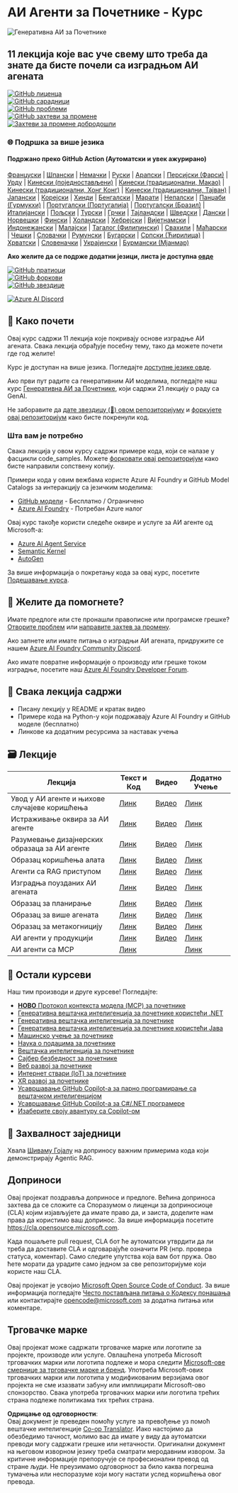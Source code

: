 <!--
CO_OP_TRANSLATOR_METADATA:
{
  "original_hash": "9b4c2650691b24b20e0c912d01a466a2",
  "translation_date": "2025-08-21T13:56:27+00:00",
  "source_file": "README.md",
  "language_code": "sr"
}
-->
# АИ Агенти за Почетнике - Курс

![Генеративна АИ за Почетнике](../../translated_images/repo-thumbnail.083b24afed61b6dd27a7fc53798bebe9edf688a41031163a1fca9f61c64d63ec.sr.png)

## 11 лекција које вас уче свему што треба да знате да бисте почели са изградњом АИ агената

[![GitHub лиценца](https://img.shields.io/github/license/microsoft/ai-agents-for-beginners.svg)](https://github.com/microsoft/ai-agents-for-beginners/blob/master/LICENSE?WT.mc_id=academic-105485-koreyst)  
[![GitHub сарадници](https://img.shields.io/github/contributors/microsoft/ai-agents-for-beginners.svg)](https://GitHub.com/microsoft/ai-agents-for-beginners/graphs/contributors/?WT.mc_id=academic-105485-koreyst)  
[![GitHub проблеми](https://img.shields.io/github/issues/microsoft/ai-agents-for-beginners.svg)](https://GitHub.com/microsoft/ai-agents-for-beginners/issues/?WT.mc_id=academic-105485-koreyst)  
[![GitHub захтеви за промене](https://img.shields.io/github/issues-pr/microsoft/ai-agents-for-beginners.svg)](https://GitHub.com/microsoft/ai-agents-for-beginners/pulls/?WT.mc_id=academic-105485-koreyst)  
[![Захтеви за промене добродошли](https://img.shields.io/badge/PRs-welcome-brightgreen.svg?style=flat-square)](http://makeapullrequest.com?WT.mc_id=academic-105485-koreyst)

### 🌐 Подршка за више језика

#### Подржано преко GitHub Action (Аутоматски и увек ажурирано)

[Француски](../fr/README.md) | [Шпански](../es/README.md) | [Немачки](../de/README.md) | [Руски](../ru/README.md) | [Арапски](../ar/README.md) | [Персијски (Фарси)](../fa/README.md) | [Урду](../ur/README.md) | [Кинески (поједностављени)](../zh/README.md) | [Кинески (традиционални, Макао)](../mo/README.md) | [Кинески (традиционални, Хонг Конг)](../hk/README.md) | [Кинески (традиционални, Тајван)](../tw/README.md) | [Јапански](../ja/README.md) | [Корејски](../ko/README.md) | [Хинди](../hi/README.md) | [Бенгалски](../bn/README.md) | [Марати](../mr/README.md) | [Непалски](../ne/README.md) | [Панџаби (Гурмукхи)](../pa/README.md) | [Португалски (Португалија)](../pt/README.md) | [Португалски (Бразил)](../br/README.md) | [Италијански](../it/README.md) | [Пољски](../pl/README.md) | [Турски](../tr/README.md) | [Грчки](../el/README.md) | [Тајландски](../th/README.md) | [Шведски](../sv/README.md) | [Дански](../da/README.md) | [Норвешки](../no/README.md) | [Фински](../fi/README.md) | [Холандски](../nl/README.md) | [Хебрејски](../he/README.md) | [Вијетнамски](../vi/README.md) | [Индонежански](../id/README.md) | [Малајски](../ms/README.md) | [Тагалог (Филипински)](../tl/README.md) | [Свахили](../sw/README.md) | [Мађарски](../hu/README.md) | [Чешки](../cs/README.md) | [Словачки](../sk/README.md) | [Румунски](../ro/README.md) | [Бугарски](../bg/README.md) | [Српски (Ћирилица)](./README.md) | [Хрватски](../hr/README.md) | [Словеначки](../sl/README.md) | [Украјински](../uk/README.md) | [Бурмански (Мјанмар)](../my/README.md)

**Ако желите да се подрже додатни језици, листа је доступна [овде](https://github.com/Azure/co-op-translator/blob/main/getting_started/supported-languages.md)**

[![GitHub пратиоци](https://img.shields.io/github/watchers/microsoft/ai-agents-for-beginners.svg?style=social&label=Watch)](https://GitHub.com/microsoft/ai-agents-for-beginners/watchers/?WT.mc_id=academic-105485-koreyst)  
[![GitHub форкови](https://img.shields.io/github/forks/microsoft/ai-agents-for-beginners.svg?style=social&label=Fork)](https://GitHub.com/microsoft/ai-agents-for-beginners/network/?WT.mc_id=academic-105485-koreyst)  
[![GitHub звездице](https://img.shields.io/github/stars/microsoft/ai-agents-for-beginners.svg?style=social&label=Star)](https://GitHub.com/microsoft/ai-agents-for-beginners/stargazers/?WT.mc_id=academic-105485-koreyst)

[![Azure AI Discord](https://dcbadge.limes.pink/api/server/kzRShWzttr)](https://discord.gg/kzRShWzttr)

## 🌱 Како почети

Овај курс садржи 11 лекција које покривају основе изградње АИ агената. Свака лекција обрађује посебну тему, тако да можете почети где год желите!

Курс је доступан на више језика. Погледајте [доступне језике овде](../..).

Ако први пут радите са генеративним АИ моделима, погледајте наш курс [Генеративна АИ за Почетнике](https://aka.ms/genai-beginners), који садржи 21 лекцију о раду са GenAI.

Не заборавите да [дате звездицу (🌟) овом репозиторијуму](https://docs.github.com/en/get-started/exploring-projects-on-github/saving-repositories-with-stars?WT.mc_id=academic-105485-koreyst) и [форкујете овај репозиторијум](https://github.com/microsoft/ai-agents-for-beginners/fork) како бисте покренули код.

### Шта вам је потребно

Свака лекција у овом курсу садржи примере кода, који се налазе у фасцикли code_samples. Можете [форковати овај репозиторијум](https://github.com/microsoft/ai-agents-for-beginners/fork) како бисте направили сопствену копију.

Примери кода у овим вежбама користе Azure AI Foundry и GitHub Model Catalogs за интеракцију са језичким моделима:

- [GitHub модели](https://aka.ms/ai-agents-beginners/github-models) - Бесплатно / Ограничено  
- [Azure AI Foundry](https://aka.ms/ai-agents-beginners/ai-foundry) - Потребан Azure налог  

Овај курс такође користи следеће оквире и услуге за АИ агенте од Microsoft-а:

- [Azure AI Agent Service](https://aka.ms/ai-agents-beginners/ai-agent-service)  
- [Semantic Kernel](https://aka.ms/ai-agents-beginners/semantic-kernel)  
- [AutoGen](https://aka.ms/ai-agents/autogen)  

За више информација о покретању кода за овај курс, посетите [Подешавање курса](./00-course-setup/README.md).

## 🙏 Желите да помогнете?

Имате предлоге или сте пронашли правописне или програмске грешке? [Отворите проблем](https://github.com/microsoft/ai-agents-for-beginners/issues?WT.mc_id=academic-105485-koreyst) или [направите захтев за промену](https://github.com/microsoft/ai-agents-for-beginners/pulls?WT.mc_id=academic-105485-koreyst).

Ако запнете или имате питања о изградњи АИ агената, придружите се нашем [Azure AI Foundry Community Discord](https://discord.gg/kzRShWzttr).

Ако имате повратне информације о производу или грешке током изградње, посетите наш [Azure AI Foundry Developer Forum](https://aka.ms/azureaifoundry/forum).

## 📂 Свака лекција садржи

- Писану лекцију у README и кратак видео  
- Примере кода на Python-у који подржавају Azure AI Foundry и GitHub моделе (бесплатно)  
- Линкове ка додатним ресурсима за наставак учења  

## 🗃️ Лекције

| **Лекција**                              | **Текст и Код**                                  | **Видео**                                                  | **Додатно Учење**                                                                    |
|------------------------------------------|-------------------------------------------------|-----------------------------------------------------------|---------------------------------------------------------------------------------------|
| Увод у АИ агенте и њихове случајеве коришћења | [Линк](./01-intro-to-ai-agents/README.md)        | [Видео](https://youtu.be/3zgm60bXmQk?si=z8QygFvYQv-9WtO1) | [Линк](https://aka.ms/ai-agents-beginners/collection?WT.mc_id=academic-105485-koreyst) |
| Истраживање оквира за АИ агенте           | [Линк](./02-explore-agentic-frameworks/README.md)| [Видео](https://youtu.be/ODwF-EZo_O8?si=Vawth4hzVaHv-u0H) | [Линк](https://aka.ms/ai-agents-beginners/collection?WT.mc_id=academic-105485-koreyst) |
| Разумевање дизајнерских образаца за АИ агенте | [Линк](./03-agentic-design-patterns/README.md)   | [Видео](https://youtu.be/m9lM8qqoOEA?si=BIzHwzstTPL8o9GF) | [Линк](https://aka.ms/ai-agents-beginners/collection?WT.mc_id=academic-105485-koreyst) |
| Образац коришћења алата                  | [Линк](./04-tool-use/README.md)                 | [Видео](https://youtu.be/vieRiPRx-gI?si=2z6O2Xu2cu_Jz46N) | [Линк](https://aka.ms/ai-agents-beginners/collection?WT.mc_id=academic-105485-koreyst) |
| Агенти са RAG приступом                  | [Линк](./05-agentic-rag/README.md)              | [Видео](https://youtu.be/WcjAARvdL7I?si=gKPWsQpKiIlDH9A3) | [Линк](https://aka.ms/ai-agents-beginners/collection?WT.mc_id=academic-105485-koreyst) |
| Изградња поузданих АИ агената            | [Линк](./06-building-trustworthy-agents/README.md)| [Видео](https://youtu.be/iZKkMEGBCUQ?si=jZjpiMnGFOE9L8OK) | [Линк](https://aka.ms/ai-agents-beginners/collection?WT.mc_id=academic-105485-koreyst) |
| Образац за планирање                     | [Линк](./07-planning-design/README.md)          | [Видео](https://youtu.be/kPfJ2BrBCMY?si=6SC_iv_E5-mzucnC) | [Линк](https://aka.ms/ai-agents-beginners/collection?WT.mc_id=academic-105485-koreyst) |
| Образац за више агената                  | [Линк](./08-multi-agent/README.md)              | [Видео](https://youtu.be/V6HpE9hZEx0?si=rMgDhEu7wXo2uo6g) | [Линк](https://aka.ms/ai-agents-beginners/collection?WT.mc_id=academic-105485-koreyst) |
| Образац за метакогницију                 | [Линк](./09-metacognition/README.md)            | [Видео](https://youtu.be/His9R6gw6Ec?si=8gck6vvdSNCt6OcF) | [Линк](https://aka.ms/ai-agents-beginners/collection?WT.mc_id=academic-105485-koreyst) |
| АИ агенти у продукцији                  | [Линк](./10-ai-agents-production/README.md)     | [Видео](https://youtu.be/l4TP6IyJxmQ?si=31dnhexRo6yLRJDl) | [Линк](https://aka.ms/ai-agents-beginners/collection?WT.mc_id=academic-105485-koreyst) |
| АИ агенти са MCP                        | [Линк](./11-mcp/README.md)                      |                                                           | [Линк](https://aka.ms/mcp-for-beginners)                                              |

## 🎒 Остали курсеви

Наш тим производи и друге курсеве! Погледајте:
- [**НОВО** Протокол контекста модела (MCP) за почетнике](https://github.com/microsoft/mcp-for-beginners?WT.mc_id=academic-105485-koreyst)
- [Генеративна вештачка интелигенција за почетнике користећи .NET](https://github.com/microsoft/Generative-AI-for-beginners-dotnet?WT.mc_id=academic-105485-koreyst)
- [Генеративна вештачка интелигенција за почетнике](https://github.com/microsoft/generative-ai-for-beginners?WT.mc_id=academic-105485-koreyst)
- [Генеративна вештачка интелигенција за почетнике користећи Јава](https://github.com/microsoft/generative-ai-for-beginners-java?WT.mc_id=academic-105485-koreyst)
- [Машинско учење за почетнике](https://aka.ms/ml-beginners?WT.mc_id=academic-105485-koreyst)
- [Наука о подацима за почетнике](https://aka.ms/datascience-beginners?WT.mc_id=academic-105485-koreyst)
- [Вештачка интелигенција за почетнике](https://aka.ms/ai-beginners?WT.mc_id=academic-105485-koreyst)
- [Сајбер безбедност за почетнике](https://github.com/microsoft/Security-101??WT.mc_id=academic-96948-sayoung)
- [Веб развој за почетнике](https://aka.ms/webdev-beginners?WT.mc_id=academic-105485-koreyst)
- [Интернет ствари (IoT) за почетнике](https://aka.ms/iot-beginners?WT.mc_id=academic-105485-koreyst)
- [XR развој за почетнике](https://github.com/microsoft/xr-development-for-beginners?WT.mc_id=academic-105485-koreyst)
- [Усавршавање GitHub Copilot-а за парно програмирање са вештачком интелигенцијом](https://aka.ms/GitHubCopilotAI?WT.mc_id=academic-105485-koreyst)
- [Усавршавање GitHub Copilot-а за C#/.NET програмере](https://github.com/microsoft/mastering-github-copilot-for-dotnet-csharp-developers?WT.mc_id=academic-105485-koreyst)
- [Изаберите своју авантуру са Copilot-ом](https://github.com/microsoft/CopilotAdventures?WT.mc_id=academic-105485-koreyst)

## 🌟 Захвалност заједници

Хвала [Шиваму Гојалу](https://www.linkedin.com/in/shivam2003/) на доприносу важним примерима кода који демонстрирају Agentic RAG. 

## Доприноси

Овај пројекат поздравља доприносе и предлоге. Већина доприноса захтева да се сложите са
Споразумом о лиценци за доприносиоце (CLA) којим изјављујете да имате право да, и заиста, доделите нам
права да користимо ваш допринос. За више информација посетите 
<https://cla.opensource.microsoft.com>.

Када пошаљете pull request, CLA бот ће аутоматски утврдити да ли треба да доставите
CLA и одговарајуће означити PR (нпр. провера статуса, коментар). Само следите упутства
која вам бот пружа. Ово ћете морати да урадите само једном за све репозиторијуме који користе наш CLA.

Овај пројекат је усвојио [Microsoft Open Source Code of Conduct](https://opensource.microsoft.com/codeofconduct/).
За више информација погледајте [Често постављана питања о Кодексу понашања](https://opensource.microsoft.com/codeofconduct/faq/) или
контактирајте [opencode@microsoft.com](mailto:opencode@microsoft.com) за додатна питања или коментаре.

## Трговачке марке

Овај пројекат може садржати трговачке марке или логотипе за пројекте, производе или услуге. Овлашћена употреба Microsoft
трговачких марки или логотипа подлеже и мора следити
[Microsoft-ове смернице за трговачке марке и бренд](https://www.microsoft.com/legal/intellectualproperty/trademarks/usage/general).
Употреба Microsoft-ових трговачких марки или логотипа у модификованим верзијама овог пројекта не сме изазвати забуну или имплицирати Microsoft-ово спонзорство.
Свака употреба трговачких марки или логотипа трећих страна подлеже политикама тих трећих страна.

**Одрицање од одговорности**:  
Овај документ је преведен помоћу услуге за превођење уз помоћ вештачке интелигенције [Co-op Translator](https://github.com/Azure/co-op-translator). Иако настојимо да обезбедимо тачност, молимо вас да имате у виду да аутоматски преводи могу садржати грешке или нетачности. Оригинални документ на његовом изворном језику треба сматрати меродавним извором. За критичне информације препоручује се професионални превод од стране људи. Не преузимамо одговорност за било каква погрешна тумачења или неспоразуме који могу настати услед коришћења овог превода.
